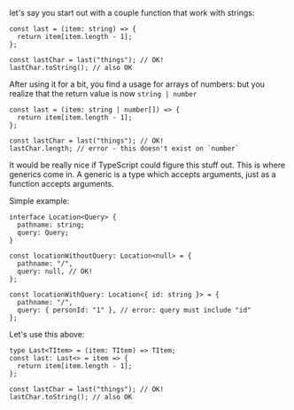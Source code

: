 let's say you start out with a couple function that work with strings:

```tsx
const last = (item: string) => {
  return item[item.length - 1];
};

const lastChar = last("things"); // OK!
lastChar.toString(); // also OK
```

After using it for a bit, you find a usage for arrays of numbers:
but you realize that the return value is now `string | number`

```tsx
const last = (item: string | number[]) => {
  return item[item.length - 1];
};

const lastChar = last("things"); // OK!
lastChar.length; // error - this doesn't exist on `number`
```

It would be really nice if TypeScript could figure this stuff out.
This is where generics come in.
A generic is a type which accepts arguments, just as a function
accepts arguments.

Simple example:

```tsx
interface Location<Query> {
  pathname: string;
  query: Query;
}

const locationWithoutQuery: Location<null> = {
  pathname: "/",
  query: null, // OK!
};

const locationWithQuery: Location<{ id: string }> = {
  pathname: "/",
  query: { personId: "1" }, // error: query must include "id"
};
```

Let's use this above:

```tsx
type Last<TItem> = (item: TItem) => TItem;
const last: Last<> = item => {
  return item[item.length - 1];
};

const lastChar = last("things"); // OK!
lastChar.toString(); // also OK
```
